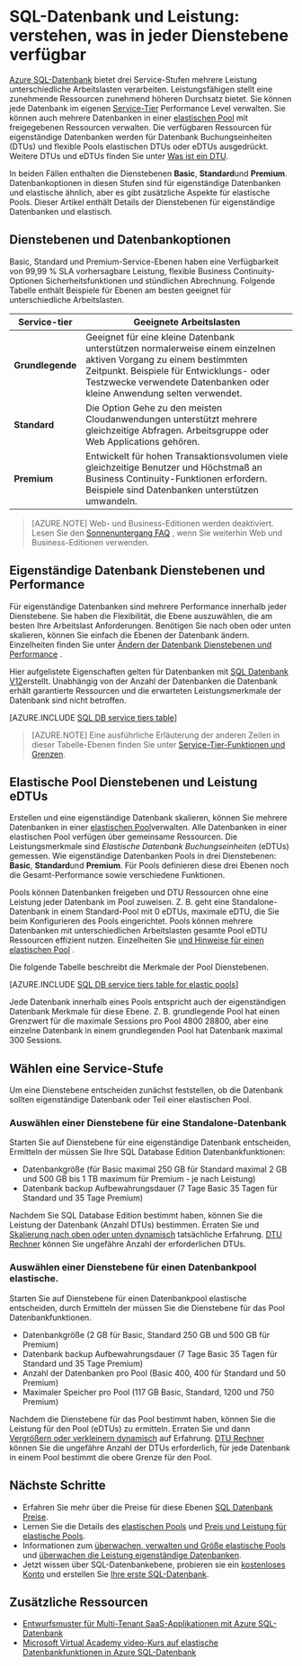<properties
    pageTitle="SQL-Datenbank-Performance & Optionen: Service-Tiers | Microsoft Azure"
    description="Vergleichen Sie SQL Performance und Business Continuity Datenbankfunktionen von Dienstebenen, um Kosten und Funktionalität beim Skalieren."
    keywords="Datenbankoptionen, Datenbank-performance"
    services="sql-database"
    documentationCenter=""
    authors="CarlRabeler"
    manager="jhubbard"
    editor="CarlRabeler"/>

<tags
    ms.service="sql-database"
    ms.devlang="na"
    ms.topic="get-started-article"
    ms.tgt_pltfrm="na"
    ms.workload="data-management"
    ms.date="08/10/2016"
    ms.author="carlrab"/>

# <a name="sql-database-options-and-performance-understand-whats-available-in-each-service-tier"></a>SQL-Datenbank und Leistung: verstehen, was in jeder Dienstebene verfügbar

[Azure SQL-Datenbank](sql-database-technical-overview.md) bietet drei Service-Stufen mehrere Leistung unterschiedliche Arbeitslasten verarbeiten. Leistungsfähigen stellt eine zunehmende Ressourcen zunehmend höheren Durchsatz bietet. Sie können jede Datenbank im eigenen [Service-Tier](sql-database-service-tiers.md#standalone-database-service-tiers-and-performance-levels) Performance Level verwalten. Sie können auch mehrere Datenbanken in einer [elastischen Pool](sql-database-service-tiers.md#elastic-pool-service-tiers-and-performance-in-edtus) mit freigegebenen Ressourcen verwalten. Die verfügbaren Ressourcen für eigenständige Datenbanken werden für Datenbank Buchungseinheiten (DTUs) und flexible Pools elastischen DTUs oder eDTUs ausgedrückt. Weitere DTUs und eDTUs finden Sie unter [Was ist ein DTU](sql-database-what-is-a-dtu.md). 

In beiden Fällen enthalten die Dienstebenen **Basic**, **Standard**und **Premium**. Datenbankoptionen in diesen Stufen sind für eigenständige Datenbanken und elastische ähnlich, aber es gibt zusätzliche Aspekte für elastische Pools. Dieser Artikel enthält Details der Dienstebenen für eigenständige Datenbanken und elastisch.

## <a name="service-tiers-and-database-options"></a>Dienstebenen und Datenbankoptionen
Basic, Standard und Premium-Service-Ebenen haben eine Verfügbarkeit von 99,99 % SLA vorhersagbare Leistung, flexible Business Continuity-Optionen Sicherheitsfunktionen und stündlichen Abrechnung. Folgende Tabelle enthält Beispiele für Ebenen am besten geeignet für unterschiedliche Arbeitslasten.

| Service-tier | Geeignete Arbeitslasten |
|---|---|
| **Grundlegende** | Geeignet für eine kleine Datenbank unterstützen normalerweise einem einzelnen aktiven Vorgang zu einem bestimmten Zeitpunkt. Beispiele für Entwicklungs- oder Testzwecke verwendete Datenbanken oder kleine Anwendung selten verwendet. |
| **Standard** | Die Option Gehe zu den meisten Cloudanwendungen unterstützt mehrere gleichzeitige Abfragen. Arbeitsgruppe oder Web Applications gehören. |
| **Premium** | Entwickelt für hohen Transaktionsvolumen viele gleichzeitige Benutzer und Höchstmaß an Business Continuity-Funktionen erfordern. Beispiele sind Datenbanken unterstützen umwandeln. |

>[AZURE.NOTE] Web- und Business-Editionen werden deaktiviert. Lesen Sie den [Sonnenuntergang FAQ](https://azure.microsoft.com/pricing/details/sql-database/web-business/) , wenn Sie weiterhin Web und Business-Editionen verwenden.

## <a name="standalone-database-service-tiers-and-performance-levels"></a>Eigenständige Datenbank Dienstebenen und Performance
Für eigenständige Datenbanken sind mehrere Performance innerhalb jeder Dienstebene. Sie haben die Flexibilität, die Ebene auszuwählen, die am besten Ihre Arbeitslast Anforderungen. Benötigen Sie nach oben oder unten skalieren, können Sie einfach die Ebenen der Datenbank ändern. Einzelheiten finden Sie unter [Ändern der Datenbank Dienstebenen und Performance](sql-database-scale-up.md) .

Hier aufgelistete Eigenschaften gelten für Datenbanken mit [SQL Datenbank V12](sql-database-v12-whats-new.md)erstellt. Unabhängig von der Anzahl der Datenbanken die Datenbank erhält garantierte Ressourcen und die erwarteten Leistungsmerkmale der Datenbank sind nicht betroffen.

[AZURE.INCLUDE [SQL DB service tiers table](../../includes/sql-database-service-tiers-table.md)]

>[AZURE.NOTE] Eine ausführliche Erläuterung der anderen Zeilen in dieser Tabelle-Ebenen finden Sie unter [Service-Tier-Funktionen und Grenzen](sql-database-performance-guidance.md#service-tier-capabilities-and-limits).

## <a name="elastic-pool-service-tiers-and-performance-in-edtus"></a>Elastische Pool Dienstebenen und Leistung eDTUs
Erstellen und eine eigenständige Datenbank skalieren, können Sie mehrere Datenbanken in einer [elastischen Pool](sql-database-elastic-pool.md)verwalten. Alle Datenbanken in einer elastischen Pool verfügen über gemeinsame Ressourcen. Die Leistungsmerkmale sind *Elastische Datenbank Buchungseinheiten* (eDTUs) gemessen. Wie eigenständige Datenbanken Pools in drei Dienstebenen: **Basic**, **Standard**und **Premium**. Für Pools definieren diese drei Ebenen noch die Gesamt-Performance sowie verschiedene Funktionen.

Pools können Datenbanken freigeben und DTU Ressourcen ohne eine Leistung jeder Datenbank im Pool zuweisen. Z. B. geht eine Standalone-Datenbank in einem Standard-Pool mit 0 eDTUs, maximale eDTU, die Sie beim Konfigurieren des Pools eingerichtet. Pools können mehrere Datenbanken mit unterschiedlichen Arbeitslasten gesamte Pool eDTU Ressourcen effizient nutzen. Einzelheiten Sie [und Hinweise für einen elastischen Pool](sql-database-elastic-pool-guidance.md) .

Die folgende Tabelle beschreibt die Merkmale der Pool Dienstebenen.

[AZURE.INCLUDE [SQL DB service tiers table for elastic pools](../../includes/sql-database-service-tiers-table-elastic-db-pools.md)]

Jede Datenbank innerhalb eines Pools entspricht auch der eigenständigen Datenbank Merkmale für diese Ebene. Z. B. grundlegende Pool hat einen Grenzwert für die maximale Sessions pro Pool 4800 28800, aber eine einzelne Datenbank in einem grundlegenden Pool hat Datenbank maximal 300 Sessions.

## <a name="choosing-a-service-tier"></a>Wählen eine Service-Stufe

Um eine Dienstebene entscheiden zunächst feststellen, ob die Datenbank sollten eigenständige Datenbank oder Teil einer elastischen Pool. 

### <a name="choosing-a-service-tier-for-a-standalone-database"></a>Auswählen einer Dienstebene für eine Standalone-Datenbank

Starten Sie auf Dienstebene für eine eigenständige Datenbank entscheiden, Ermitteln der müssen Sie Ihre SQL Database Edition Datenbankfunktionen:

- Datenbankgröße (für Basic maximal 250 GB für Standard maximal 2 GB und 500 GB bis 1 TB maximum für Premium - je nach Leistung)
- Datenbank backup Aufbewahrungsdauer (7 Tage Basic 35 Tagen für Standard und 35 Tage Premium)

Nachdem Sie SQL Database Edition bestimmt haben, können Sie die Leistung der Datenbank (Anzahl DTUs) bestimmen. Erraten Sie und [Skalierung nach oben oder unten dynamisch](sql-database-scale-up.md) tatsächliche Erfahrung. [DTU Rechner](http://dtucalculator.azurewebsites.net/) können Sie ungefähre Anzahl der erforderlichen DTUs. 

### <a name="choosing-a-service-tier-for-an-elastic-database-pool"></a>Auswählen einer Dienstebene für einen Datenbankpool elastische.

Starten Sie auf Dienstebene für einen Datenbankpool elastische entscheiden, durch Ermitteln der müssen Sie die Dienstebene für das Pool Datenbankfunktionen.

- Datenbankgröße (2 GB für Basic, Standard 250 GB und 500 GB für Premium)
- Datenbank backup Aufbewahrungsdauer (7 Tage Basic 35 Tagen für Standard und 35 Tage Premium)
- Anzahl der Datenbanken pro Pool (Basic 400, 400 für Standard und 50 Premium)
- Maximaler Speicher pro Pool (117 GB Basic, Standard, 1200 und 750 Premium)

Nachdem die Dienstebene für das Pool bestimmt haben, können Sie die Leistung für den Pool (eDTUs) zu ermitteln. Erraten Sie und dann [Vergrößern oder verkleinern dynamisch](sql-database-elastic-pool-manage-portal.md#change-performance-settings-of-a-pool) auf Erfahrung. [DTU Rechner](http://dtucalculator.azurewebsites.net/) können Sie die ungefähre Anzahl der DTUs erforderlich, für jede Datenbank in einem Pool bestimmt die obere Grenze für den Pool.

## <a name="next-steps"></a>Nächste Schritte
- Erfahren Sie mehr über die Preise für diese Ebenen [SQL Datenbank Preise](https://azure.microsoft.com/pricing/details/sql-database/).
- Lernen Sie die Details des [elastischen Pools](sql-database-elastic-pool-guidance.md) und [Preis und Leistung für elastische Pools](sql-database-elastic-pool-guidance.md).
- Informationen zum [überwachen, verwalten und Größe elastische Pools](sql-database-elastic-pool-manage-portal.md) und [überwachen die Leistung eigenständige Datenbanken](sql-database-single-database-monitor.md).
- Jetzt wissen über SQL-Datenbankebene, probieren sie ein [kostenloses Konto](https://azure.microsoft.com/pricing/free-trial/) und erstellen Sie [Ihre erste SQL-Datenbank](sql-database-get-started.md).

## <a name="additional-resources"></a>Zusätzliche Ressourcen

- [Entwurfsmuster für Multi-Tenant SaaS-Applikationen mit Azure SQL-Datenbank](sql-database-design-patterns-multi-tenancy-saas-applications.md)
- [Microsoft Virtual Academy video-Kurs auf elastische Datenbankfunktionen in Azure SQL-Datenbank](https://mva.microsoft.com/en-US/training-courses/elastic-database-capabilities-with-azure-sql-db-16554)

